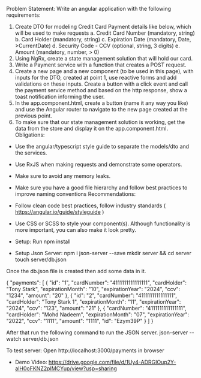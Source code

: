 
Problem Statement: 
Write an angular application with the following requirements:
1. Create DTO for modeling Credit Card Payment details like below, which will be used to make
requests
a. Credit Card Number (mandatory, string)
b. Card Holder (mandatory, string)
c. Expiration Date (mandatory, Date, >CurrentDate)
d. Security Code - CCV (optional, string, 3 digits)
e. Amount (mandatory, number, > 0)
2. Using NgRx, create a state management solution that will hold our card.
3. Write a Payment service with a function that creates a POST request.
4. Create a new page and a new component (to be used in this page), with inputs for the DTO,
created at point 1, use reactive forms and add validations on these inputs. Create a button with
a click event and call the payment service method and based on the http response, show a toast
notification informing the user.
5. In the app.component.html, create a button (name it any way you like) and use the Angular
router to navigate to the new page created at the previous point.
6. To make sure that our state management solution is working, get the data from the store and
display it on the app.component.html.
Obligations:
- Use the angular/typescript style guide to separate the models/dto and the services.
- Use RxJS when making requests and demonstrate some operators.
- Make sure to avoid any memory leaks.
- Make sure you have a good file hierarchy and follow best practices to improve naming conventions
Recommendations:
- Follow clean code best practices, follow industry standards ( https://angular.io/guide/styleguide )
- Use CSS or SCSS to style your component(s). Although functionality is more important, you can also
make it look pretty.

- Setup: 
   Run npm install
 - Setup Json Server: 
    npm i json-server --save
    mkdir server && cd server
    touch server/db.json
    

Once the db.json file is created then add some data in it.


{
  "payments": [
    {
      "id": "1",
      "cardNumber": "4111111111111111",
      "cardHolder": "Tony Stark",
      "expirationMonth": "10",
      "expirationYear": "2024",
      "ccv": "1234",
      "amount": "20"
    },
    {
      "id": "2",
      "cardNumber": "4111111111111111",
      "cardHolder": "Tony Stark 1",
      "expirationMonth": "11",
      "expirationYear": "2024",
      "ccv": "123",
      "amount": "21"
    },
    {
      "cardNumber": "4111111111111111",
      "cardHolder": "Mohd Nadeem",
      "expirationMonth": "07",
      "expirationYear": "2022",
      "ccv": "1111",
      "amount": "1111",
      "id": "Ezym39P"
    }
  ]
}



After that run the following command to run the JSON server.
json-server --watch server/db.json


To test server: Open http://localhost:3000/payments in browser



- Demo Video: https://drive.google.com/file/d/1Uy4-ADRGIOup2Y-alH0oFKNZ2pIMCYup/view?usp=sharing 
